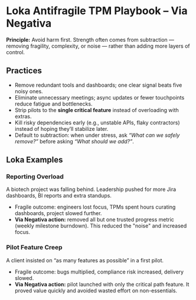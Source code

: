 # Loka Antifragile TPM Playbook – Via Negativa

**Principle:** Avoid harm first. Strength often comes from subtraction — removing fragility, complexity, or noise — rather than adding more layers of control.

## Practices
- Remove redundant tools and dashboards; one clear signal beats five noisy ones.
- Eliminate unnecessary meetings; async updates or fewer touchpoints reduce fatigue and bottlenecks.
- Strip pilots to the **single critical feature** instead of overloading with extras.
- Kill risky dependencies early (e.g., unstable APIs, flaky contractors) instead of hoping they’ll stabilize later.
- Default to subtraction: when under stress, ask *“What can we safely remove?”* before asking *“What should we add?”*.

## Loka Examples
### Reporting Overload
A biotech project was falling behind. Leadership pushed for more Jira dashboards, BI reports and extra standups.
- Fragile outcome: engineers lost focus, TPMs spent hours curating dashboards, project slowed further.
- **Via Negativa action:** removed all but one trusted progress metric (weekly milestone burndown). This reduced the "noise" and increased focus.

### Pilot Feature Creep
A client insisted on “as many features as possible” in a first pilot.
- Fragile outcome: bugs multiplied, compliance risk increased, delivery slowed.
- **Via Negativa action:** pilot launched with only the critical path feature. It proved value quickly and avoided wasted effort on non-essentials.

